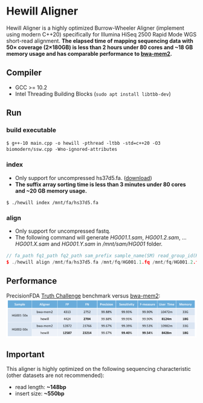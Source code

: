 # Hewill Aligner
Hewill Aligner is a highly optimized Burrow-Wheeler Aligner (implement using modern C++20) specifically for Illumina HiSeq 2500 Rapid Mode WGS short-read alignment.
**The elapsed time of mapping sequencing data with 50× coverage (2×180GB) is less than 2 hours under 80 cores and ~18 GB memory usage and has comparable performance to [bwa-mem2].**

## Compiler
- GCC >= 10.2
- Intel Threading Building Blocks (`sudo apt install libtbb-dev`)

## Run
### build executable
```
$ g++-10 main.cpp -o hewill -pthread -ltbb -std=c++20 -O3 biomodern/ssw.cpp -Wno-ignored-attributes
```
### index
- Only support for uncompressed hs37d5.fa. ([download])
- **The suffix array sorting time is less than 3 minutes under 80 cores and ~20 GB memory usage.**
```
$ ./hewill index /mnt/fa/hs37d5.fa
```
### align
- Only support for uncompressed fastq.
- The following command will generate *HG001.1.sam*, *HG001.2.sam*, ... *HG001.X.sam* and *HG001.Y.sam* in */mnt/sam/HG001* folder.
```cpp
// fa_path fq1_path fq2_path sam_prefix sample_name(SM) read_group_id(RGID) thread_num
$ ./hewill align /mnt/fa/hs37d5.fa /mnt/fq/HG001.1.fq /mnt/fq/HG001.2.fq /mnt/sam/HG001 HG001 1 80
```

## Performance
PrecisionFDA [Truth Challenge] benchmark versus [bwa-mem2]:
<img src="https://raw.githubusercontent.com/hewillk/aligner/master/performance.png" />

## Important
This aligner is highly optimized on the following sequencing characteristic (other datasets are not recommended):
- read length: **~148bp**
- insert size: **~550bp**

[bwa-mem2]: https://github.com/bwa-mem2/bwa-mem2
[Truth Challenge]: https://precision.fda.gov/challenges/truth
[download]: https://ftp-trace.ncbi.nlm.nih.gov/1000genomes/ftp/technical/reference/phase2_reference_assembly_sequence/hs37d5.fa.gz
